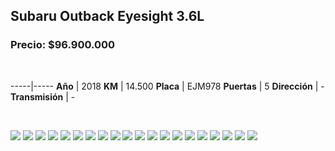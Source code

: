 ## Subaru Outback Eyesight 3.6L

### Precio: $96.900.000


<p>&nbsp;</p>

-----|-----
**Año** | 2018
**KM** | 14.500
**Placa** | EJM978
**Puertas** | 5
**Dirección** | -
**Transmisión** | -


<p>&nbsp;</p>

<img src="images/Subaru Outback Eyesight 3.6L.jpeg?raw=true"/>
<img src="images/Subaru Outback Eyesight 3.6L - 1.jpeg?raw=true"/>
<img src="images/Subaru Outback Eyesight 3.6L - 10.jpeg?raw=true"/>
<img src="images/Subaru Outback Eyesight 3.6L - 11.jpeg?raw=true"/>
<img src="images/Subaru Outback Eyesight 3.6L - 12.jpeg?raw=true"/>
<img src="images/Subaru Outback Eyesight 3.6L - 13.jpeg?raw=true"/>
<img src="images/Subaru Outback Eyesight 3.6L - 14.jpeg?raw=true"/>
<img src="images/Subaru Outback Eyesight 3.6L - 15.jpeg?raw=true"/>
<img src="images/Subaru Outback Eyesight 3.6L - 16.jpeg?raw=true"/>
<img src="images/Subaru Outback Eyesight 3.6L - 17.jpeg?raw=true"/>
<img src="images/Subaru Outback Eyesight 3.6L - 18.jpeg?raw=true"/>
<img src="images/Subaru Outback Eyesight 3.6L - 19.jpeg?raw=true"/>
<img src="images/Subaru Outback Eyesight 3.6L - 2.jpeg?raw=true"/>
<img src="images/Subaru Outback Eyesight 3.6L - 3.jpeg?raw=true"/>
<img src="images/Subaru Outback Eyesight 3.6L - 4.jpeg?raw=true"/>
<img src="images/Subaru Outback Eyesight 3.6L - 5.jpeg?raw=true"/>
<img src="images/Subaru Outback Eyesight 3.6L - 6.jpeg?raw=true"/>
<img src="images/Subaru Outback Eyesight 3.6L - 7.jpeg?raw=true"/>
<img src="images/Subaru Outback Eyesight 3.6L - 8.jpeg?raw=true"/>
<img src="images/Subaru Outback Eyesight 3.6L - 9.jpeg?raw=true"/>



